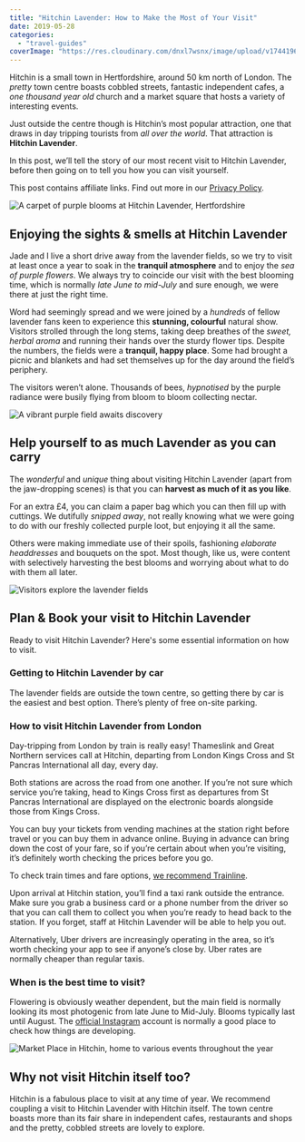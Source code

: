 ```yaml
---
title: "Hitchin Lavender: How to Make the Most of Your Visit"
date: 2019-05-28
categories: 
  - "travel-guides"
coverImage: "https://res.cloudinary.com/dnxl7wsnx/image/upload/v1744196620/hitchin-lavender-jade-2.jpg-1_fdwurf.webp"
---
```


Hitchin is a small town in Hertfordshire, around 50 km north of London. The _pretty_ town centre boasts cobbled streets, fantastic independent cafes, a _one thousand year old_ church and a market square that hosts a variety of interesting events.

Just outside the centre though is Hitchin’s most popular attraction, one that draws in day tripping tourists from _all over the world_. That attraction is **Hitchin Lavender**.

In this post, we’ll tell the story of our most recent visit to Hitchin Lavender, before then going on to tell you how you can visit yourself.

This post contains affiliate links. Find out more in our [Privacy Policy](https://giveback.guide/privacy).

![A carpet of purple blooms at Hitchin Lavender, Hertfordshire](https://res.cloudinary.com/dnxl7wsnx/image/upload/v1744196619/hitchin-lavender-2.jpg_yfk03z.webp)

## Enjoying the sights & smells at Hitchin Lavender

Jade and I live a short drive away from the lavender fields, so we try to visit at least once a year to soak in the **tranquil atmosphere** and to enjoy the _sea of purple flowers_. We always try to coincide our visit with the best blooming time, which is normally _late June to mid-July_ and sure enough, we were there at just the right time.

Word had seemingly spread and we were joined by a _hundreds_ of fellow lavender fans keen to experience this **stunning, colourful** natural show. Visitors strolled through the long stems, taking deep breathes of the _sweet, herbal aroma_ and running their hands over the sturdy flower tips. Despite the numbers, the fields were a **tranquil, happy place**. Some had brought a picnic and blankets and had set themselves up for the day around the field’s periphery.

The visitors weren’t alone. Thousands of bees, _hypnotised_ by the purple radiance were busily flying from bloom to bloom collecting nectar.

![A vibrant purple field awaits discovery](https://res.cloudinary.com/dnxl7wsnx/image/upload/v1744196619/hitchin-lavender-8.jpg_uvwb7g.webp)

## Help yourself to as much Lavender as you can carry

The _wonderful_ and _unique_ thing about visiting Hitchin Lavender (apart from the jaw-dropping scenes) is that you can **harvest as much of it as you like**.

For an extra £4, you can claim a paper bag which you can then fill up with cuttings. We dutifully _snipped away_, not really knowing what we were going to do with our freshly collected purple loot, but enjoying it all the same.

Others were making immediate use of their spoils, fashioning _elaborate headdresses_ and bouquets on the spot. Most though, like us, were content with selectively harvesting the best blooms and worrying about what to do with them all later.

![Visitors explore the lavender fields](https://res.cloudinary.com/dnxl7wsnx/image/upload/v1744196619/hitchin-lavender-5_fjnowe.jpg)

## Plan & Book your visit to Hitchin Lavender

Ready to visit Hitchin Lavender? Here's some essential information on how to visit.

### Getting to Hitchin Lavender by car

The lavender fields are outside the town centre, so getting there by car is the easiest and best option. There’s plenty of free on-site parking.

### How to visit Hitchin Lavender from London

Day-tripping from London by train is really easy! Thameslink and Great Northern services call at Hitchin, departing from London Kings Cross and St Pancras International all day, every day.

Both stations are across the road from one another. If you’re not sure which service you’re taking, head to Kings Cross first as departures from St Pancras International are displayed on the electronic boards alongside those from Kings Cross.

You can buy your tickets from vending machines at the station right before travel or you can buy them in advance online. Buying in advance can bring down the cost of your fare, so if you’re certain about when you’re visiting, it’s definitely worth checking the prices before you go.

To check train times and fare options, [we recommend Trainline](https://go.skimresources.com?id=85974X1563631&xs=1&url=https%3A%2F%2Fwww.thetrainline.com%2Ftrain-times%2Flondon-to-hitchin).

Upon arrival at Hitchin station, you’ll find a taxi rank outside the entrance. Make sure you grab a business card or a phone number from the driver so that you can call them to collect you when you’re ready to head back to the station. If you forget, staff at Hitchin Lavender will be able to help you out.

Alternatively, Uber drivers are increasingly operating in the area, so it’s worth checking your app to see if anyone’s close by. Uber rates are normally cheaper than regular taxis.

### When is the best time to visit?

Flowering is obviously weather dependent, but the main field is normally looking its most photogenic from late June to Mid-July. Blooms typically last until August. The [official Instagram](https://www.instagram.com/hitchinlavender/) account is normally a good place to check how things are developing.

![Market Place in Hitchin, home to various events throughout the year](https://res.cloudinary.com/dnxl7wsnx/image/upload/v1744196609/hitchin-guide-market-place_tgdrsw.jpg)

## Why not visit Hitchin itself too?

Hitchin is a fabulous place to visit at any time of year. We recommend coupling a visit to Hitchin Lavender with Hitchin itself. The town centre boasts more than its fair share in independent cafes, restaurants and shops and the pretty, cobbled streets are lovely to explore.
